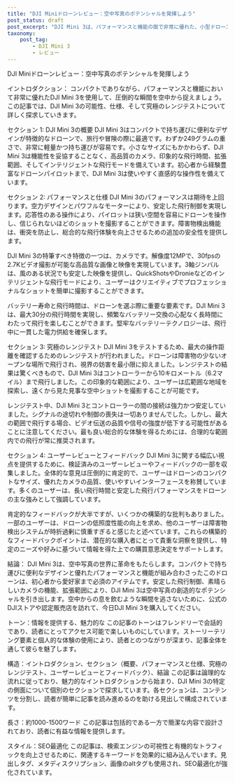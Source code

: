 ```yaml
---
title: "DJI Miniドローンレビュー：空中写真のポテンシャルを発揮しよう"
post_status: draft
post_excerpt: "DJI Mini 3は、パフォーマンスと機能の面で非常に優れた、小型ドローンです。この記事では、DJI Mini 3の能力、仕様、そして究極のレンジテストについて詳しく探求します。"
taxonomy:
    post_tag:
        - DJI Mini 3
        - レビュー
---
```


DJI Miniドローンレビュー：空中写真のポテンシャルを発揮しよう

イントロダクション：
コンパクトでありながら、パフォーマンスと機能において非常に優れたDJI Mini 3を使用して、圧倒的な瞬間を空中から捉えましょう。この記事では、DJI Mini 3の可能性、仕様、そして究極のレンジテストについて詳しく探求していきます。

セクション 1: DJI Mini 3の概要
DJI Mini 3はコンパクトで持ち運びに便利なデザインが特徴的なドローンで、旅行や冒険の際に最適です。わずか249グラムの重さで、非常に軽量かつ持ち運びが容易です。小さなサイズにもかかわらず、DJI Mini 3は機能性を妥協することなく、高品質のカメラ、印象的な飛行時間、拡張範囲、そしてインテリジェントな飛行モードを備えています。初心者から経験豊富なドローンパイロットまで、DJI Mini 3は使いやすく直感的な操作性を備えています。

セクション 2: パフォーマンスと仕様
DJI Mini 3のパフォーマンスは期待を上回ります。空力デザインとパワフルなモーターにより、安定した飛行制御を実現します。応答性のある操作により、パイロットは狭い空間を容易にドローンを操作し、信じられないほどのショットを撮影することができます。障害物検出機能は、衝突を防止し、総合的な飛行体験を向上させるための追加の安全性を提供します。

DJI Mini 3の特筆すべき特徴の一つは、カメラです。解像度12MPで、30fpsの2.7Kビデオ撮影が可能な高品質な画像と映像を実現しています。3軸ジンバルは、風のある状況でも安定した映像を提供し、QuickShotsやDronieなどのインテリジェントな飛行モードにより、ユーザーはクリエイティブでプロフェッショナルなショットを簡単に撮影することができます。

バッテリー寿命と飛行時間は、ドローンを選ぶ際に重要な要素です。DJI Mini 3は、最大30分の飛行時間を実現し、頻繁なバッテリー交換の心配なく長時間にわたって飛行を楽しむことができます。堅牢なバッテリーテクノロジーは、飛行中に一貫した電力供給を確保します。

セクション 3: 究極のレンジテスト
DJI Mini 3をテストするため、最大の操作距離を確認するためのレンジテストが行われました。ドローンは障害物の少ないオープンな場所で飛行され、視界の妨害を最小限に抑えました。レンジテストの結果は驚くべきもので、DJI Mini 3はコントローラーから10キロメートル（6.2マイル）まで飛行しました。この印象的な範囲により、ユーザーは広範囲な地域を探索し、遠くから見た見事な空中ショットを撮影することが可能です。

レンジテスト中、DJI Mini 3とコントローラーの間の接続は強力かつ安定していました。シグナルの途切れや制御の喪失は一切ありませんでした。しかし、最大の範囲で飛行する場合、ビデオ伝送の品質や信号の強度が低下する可能性があることに注意してください。最も良い総合的な体験を得るためには、合理的な範囲内での飛行が常に推奨されます。

セクション 4: ユーザーレビューとフィードバック
DJI Mini 3に関する幅広い視点を提供するために、検証済みのユーザーレビューやフィードバックの一部を収集しました。全体的な意見は圧倒的に肯定的で、ユーザーはドローンのコンパクトなサイズ、優れたカメラの品質、使いやすいインターフェースを称賛しています。多くのユーザーは、長い飛行時間と安定した飛行パフォーマンスをドローンの主な強みとして強調しています。

肯定的なフィードバックが大半ですが、いくつかの構築的な批判もありました。一部のユーザーは、ドローンの低照度性能の向上を求め、他のユーザーは障害物検出システムが時折過剰に慎重すぎると感じたと述べています。これらの構築的なフィードバックポイントは、潜在的な購入者にとって貴重な洞察を提供し、特定のニーズや好みに基づいて情報を得た上での購買意思決定をサポートします。

結論：
DJI Mini 3は、空中写真の世界に革命をもたらします。コンパクトで持ち運びに便利なデザインと優れたパフォーマンスと機能が組み合わさったこのドローンは、初心者から愛好家まで必須のアイテムです。安定した飛行制御、素晴らしいカメラの機能、拡張範囲により、DJI Mini 3は空中写真の創造的なポテンシャルを引き出します。空中からの息を飲むような瞬間を逃さないために、公式のDJIストアや認定販売店を訪れて、今日DJI Mini 3を購入してください。

トーン：情報を提供する、魅力的な
この記事のトーンはフレンドリーで会話的であり、読者にとってアクセス可能で楽しいものにしています。ストーリーテリング要素と個人的な体験の使用により、読者とのつながりが深まり、記事全体を通して彼らを魅了します。

構造：イントロダクション、セクション（概要、パフォーマンスと仕様、究極のレンジテスト、ユーザーレビューとフィードバック）、結論
この記事は論理的な流れに従っており、魅力的なイントロダクションから始まり、DJI Mini 3の特定の側面について個別のセクションで探求しています。各セクションは、コンテンツを分割し、読者が簡単に記事を読み進めるのを助ける見出しで構成されています。

長さ：約1000-1500ワード
この記事は包括的である一方で簡潔な内容で設計されており、読者に有益な情報を提供します。

スタイル：SEO最適化
この記事は、検索エンジンの可視性と有機的なトラフィックを向上させるために、関連するキーワードを効果的に組み込んでいます。見出しタグ、メタディスクリプション、画像のaltタグも使用され、SEO最適化が強化されています。